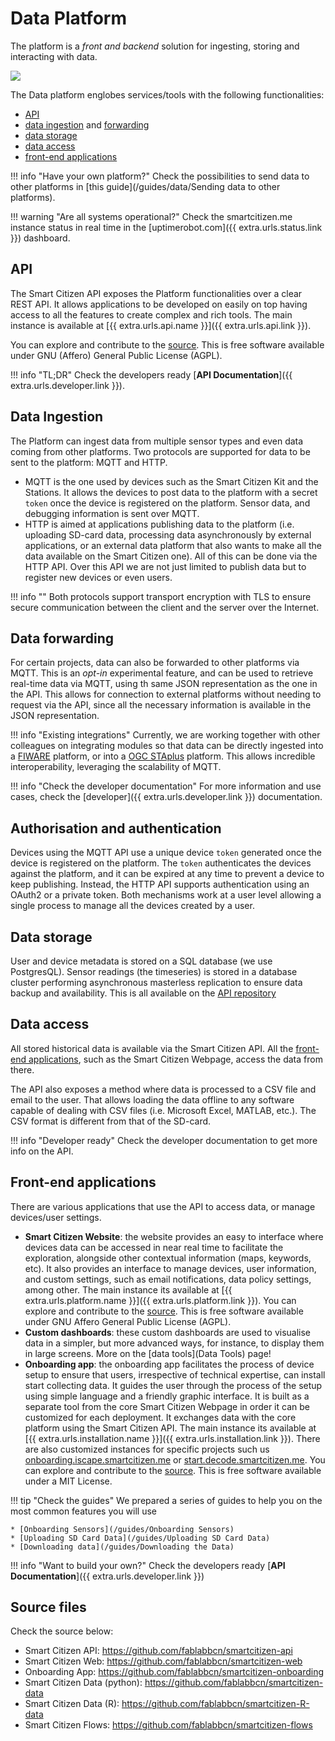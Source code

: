 # Data Platform

The platform is a *front and backend* solution for ingesting, storing and interacting with data.

![](https://i.imgur.com/qiDKL0r.jpg)

The Data platform englobes services/tools with the following functionalities:

- [API](#api)
- [data ingestion](#data-ingestion) and [forwarding](#data-forwarding)
- [data storage](#data-storage)
- [data access](#data-access)
- [front-end applications](#front-end-applications)

!!! info "Have your own platform?"
	Check the possibilities to send data to other platforms in [this guide](/guides/data/Sending data to other platforms).

!!! warning "Are all systems operational?"
	Check the smartcitizen.me instance status in real time in the [uptimerobot.com]({{ extra.urls.status.link }}) dashboard.

## API

The Smart Citizen API exposes the Platform functionalities over a clear REST API. It allows applications to be developed on easily on top having access to all the features to create complex and rich tools. The main instance is available at [{{ extra.urls.api.name }}]({{ extra.urls.api.link }}).

You can explore and contribute to the [source](https://github.com/fablabbcn/smartcitizen-api). This is free software available under GNU (Affero) General Public License (AGPL).

!!! info "TL;DR"
	Check the developers ready [**API Documentation**]({{ extra.urls.developer.link }}).

## Data Ingestion

The Platform can ingest data from multiple sensor types and even data coming from other platforms. Two protocols are supported for data to be sent to the platform: MQTT and HTTP.

- MQTT is the one used by devices such as the Smart Citizen Kit and the  Stations. It allows the devices to post data to the platform with a secret `token` once the device is registered on the platform. Sensor data, and debugging information is sent over MQTT.
- HTTP is aimed at applications publishing data to the platform (i.e. uploading SD-card data, processing data asynchronously by external applications, or an external data platform that also wants to make all the data available on the Smart Citizen one). All of this can be done via the HTTP API. Over this API we are not just limited to publish data but to register new devices or even users.

!!! info ""
	Both protocols support transport encryption with TLS to ensure secure communication between the client and the server over the Internet.

## Data forwarding

For certain projects, data can also be forwarded to other platforms via MQTT. This is an *opt-in* experimental feature, and can be used to retrieve real-time data via MQTT, using th same JSON representation as the one in the API. This allows for connection to external platforms without needing to request via the API, since all the necessary information is available in the JSON representation.

!!! info "Existing integrations"
	Currently, we are working together with other colleagues on integrating modules so that data can be directly ingested into a [FIWARE](TODO) platform, or into a [OGC STAplus](TODO) platform. This allows incredible interoperability, leveraging the scalability of MQTT.

!!! info "Check the developer documentation"
	For more information and use cases, check the [developer]({{ extra.urls.developer.link }}) documentation.

## Authorisation and authentication

Devices using the MQTT API use a unique device `token` generated once the device is registered on the platform. The `token` authenticates the devices against the platform, and it can be expired at any time to prevent a device to keep publishing. Instead, the HTTP API supports authentication using an OAuth2 or a private token. Both mechanisms work at a user level allowing a single process to manage all the devices created by a user.

## Data storage

User and device metadata is stored on a SQL database (we use PostgresQL). Sensor readings (the timeseries) is stored in a database cluster performing asynchronous masterless replication to ensure data backup and availability. This is all available on the [API repository](https://github.com/fablabbcn/smartcitizen-api)

## Data access

All stored historical data is available via the Smart Citizen API. All the [front-end applications](#front-end-applications), such as the Smart Citizen Webpage, access the data from there.

The API also exposes a method where data is processed to a CSV file and email to the user. That allows loading the data offline to any software capable of dealing with CSV files (i.e. Microsoft Excel, MATLAB, etc.). The CSV format is different from that of the SD-card.

!!! info "Developer ready"
	Check the developer documentation to get more info on the API.

## Front-end applications

There are various applications that use the API to access data, or manage devices/user settings.

* **Smart Citizen Website**: the website provides an easy to interface where devices data can be accessed in near real time to facilitate the exploration, alongside other contextual information (maps, keywords, etc). It also provides an interface to manage devices, user information, and custom settings, such as email notifications, data policy settings, among other. The main instance its available at [{{ extra.urls.platform.name }}]({{ extra.urls.platform.link }}). You can explore and contribute to the [source](https://github.com/fablabbcn/smartcitizen-web). This is free software available under GNU Affero General Public License (AGPL).
* **Custom dashboards**: these custom dashboards are used to visualise data in a simpler, but more advanced ways, for instance, to display them in large screens. More on the [data tools](Data Tools) page!
* **Onboarding app**: the onboarding app facilitates the process of device setup to ensure that users, irrespective of technical expertise, can install start collecting data. It guides the user through the process of the setup using simple language and a friendly graphic interface. It is built as a separate tool from the core Smart Citizen Webpage in order it can be customized for each deployment. It exchanges data with the core platform using the Smart Citizen API. The main instance its available at [{{ extra.urls.installation.name }}]({{ extra.urls.installation.link }}). There are also customized instances for specific projects such us [onboarding.iscape.smartcitizen.me](https://onboarding.iscape.smartcitizen.me) or [start.decode.smartcitizen.me](https://start.decode.smartcitizen.me). You can explore and contribute to the [source](https://github.com/fablabbcn/smartcitizen-onboarding-app-start). This is free software available under a MIT License.

!!! tip "Check the guides"
	We prepared a series of guides to help you on the most common features you will use

	* [Onboarding Sensors](/guides/Onboarding Sensors)
	* [Uploading SD Card Data](/guides/Uploading SD Card Data)
	* [Downloading data](/guides/Downloading the Data)

!!! info "Want to build your own?"
	Check the developers ready [**API Documentation**]({{ extra.urls.developer.link }})

## Source files

Check the source below:

* Smart Citizen API: https://github.com/fablabbcn/smartcitizen-api
* Smart Citizen Web: https://github.com/fablabbcn/smartcitizen-web
* Onboarding App: https://github.com/fablabbcn/smartcitizen-onboarding
* Smart Citizen Data (python): https://github.com/fablabbcn/smartcitizen-data
* Smart Citizen Data (R): https://github.com/fablabbcn/smartcitizen-R-data
* Smart Citizen Flows: https://github.com/fablabbcn/smartcitizen-flows